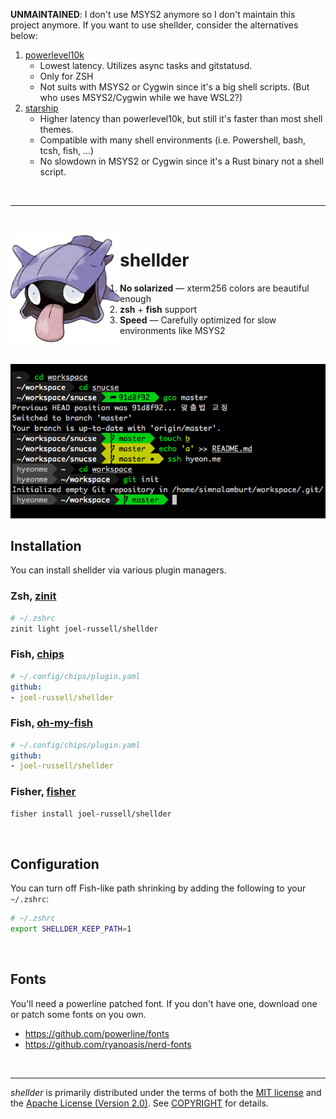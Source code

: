 **UNMAINTAINED**: I don't use MSYS2 anymore so I don't maintain this project
anymore. If you want to use shellder, consider the alternatives below:

1.  [powerlevel10k](https://github.com/romkatv/powerlevel10k)
    - Lowest latency. Utilizes async tasks and gitstatusd.
    - Only for ZSH
    - Not suits with MSYS2 or Cygwin since it's a big shell scripts. (But who uses MSYS2/Cygwin while we have WSL2?)
2.  [starship](https://starship.rs/)
    - Higher latency than powerlevel10k, but still it's faster than most shell themes.
    - Compatible with many shell environments (i.e. Powershell, bash, tcsh, fish, ...)
    - No slowdown in MSYS2 or Cygwin since it's a Rust binary not a shell script.

&nbsp;

--------

&nbsp;

<img align=left width=175px height=175px
src="https://raw.githubusercontent.com/simnalamburt/i/master/shellder/shellder.png">

shellder
========
1. **No solarized** ― xterm256 colors are beautiful enough
2. **zsh** + **fish** support
3. **Speed** ― Carefully optimized for slow environments like MSYS2

&nbsp;

![screenshot image of shellder](https://raw.githubusercontent.com/simnalamburt/i/master/shellder/screenshot.png)

Installation
--------
You can install shellder via various plugin managers.

### Zsh, [zinit]
```zsh
# ~/.zshrc
zinit light joel-russell/shellder
```

### Fish, [chips]
```yaml
# ~/.config/chips/plugin.yaml
github:
- joel-russell/shellder
```

### Fish, [oh-my-fish]
```yaml
# ~/.config/chips/plugin.yaml
github:
- joel-russell/shellder
```

### Fisher, [fisher]
```bash
fisher install joel-russell/shellder
```

&nbsp;

Configuration
-------
You can turn off Fish-like path shrinking by adding the following to your `~/.zshrc`:

```zsh
# ~/.zshrc
export SHELLDER_KEEP_PATH=1
```

&nbsp;

## Fonts
You'll need a powerline patched font. If you don't have one, download one or
patch some fonts on you own.

- https://github.com/powerline/fonts
- https://github.com/ryanoasis/nerd-fonts

&nbsp;

--------
*shellder* is primarily distributed under the terms of both the [MIT license]
and the [Apache License (Version 2.0)]. See [COPYRIGHT] for details.

[zinit]: https://github.com/zdharma/zinit
[chips]: https://github.com/xtendo-org/chips
[oh-my-fish]: https://github.com/oh-my-fish/oh-my-fish
[fisher]: https://github.com/jorgebucaran/fisher
[MIT license]: LICENSE-MIT
[Apache License (Version 2.0)]: LICENSE-APACHE
[COPYRIGHT]: COPYRIGHT
